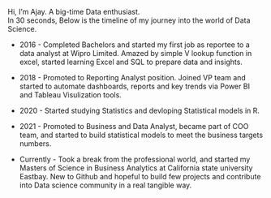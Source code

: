 Hi, I’m Ajay. A big-time Data enthusiast.  
In 30 seconds, Below is the timeline of my journey into the world of Data Science.

- 2016 - Completed Bachelors and started my first job as reportee to a data analyst at Wipro Limited. Amazed by simple V lookup function in excel, started learning Excel and SQL to prepare data and insights.
- 2018 - Promoted to Reporting Analyst position. Joined VP team and started to automate dashboards, reports and key trends via Power BI and Tableau Visulization tools.
- 2020 - Started studying Statistics and devloping Statistical models in R.
- 2021 - Promoted to Business and Data Analyst, became part of COO team, and started to build statistical models to meet the business targets numbers.

- Currently - Took a break from the professional world, and started my Masters of Science in Business Analytics at California state university Eastbay. New to Github and hopeful to build few projects and contribute into Data science community in a real tangible way.

